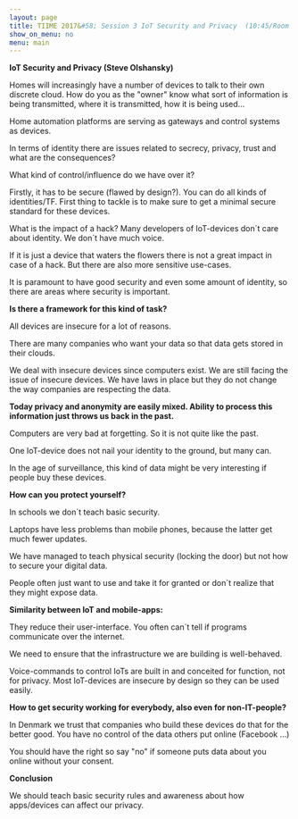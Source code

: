 ```yaml
---
layout: page
title: TIIME 2017&#58; Session 3 IoT Security and Privacy  (10:45/Room A11)
show_on_menu: no
menu: main
---
```


**IoT Security and Privacy (Steve Olshansky)**

Homes will increasingly have a number of devices to talk to their own discrete cloud. How do you as the &quot;owner&quot; know what sort of information is being transmitted, where it is transmitted, how it is being used…

Home automation platforms are serving as gateways and control systems as devices.

In terms of identity there are issues related to secrecy, privacy, trust and what are the consequences?

What kind of control/influence do we have over it?

Firstly, it has to be secure (flawed by design?). You can do all kinds of identities/TF. First thing to tackle is to make sure to get a minimal secure standard for these devices.

What is the impact of a hack? Many developers of IoT-devices don´t care about identity. We don´t have much voice.

If it is just a device that waters the flowers there is not a great impact in case of a hack. But there are also more sensitive use-cases.

It is paramount to have good security and even some amount of identity, so there are areas where security is important.

**Is there a framework for this kind of task?**

All devices are insecure for a lot of reasons.

There are many companies who want your data so that data gets stored in their clouds.

We deal with insecure devices since computers exist. We are still facing the issue of insecure devices. We have laws in place but they do not change the way companies are respecting the data.

**Today privacy and anonymity are easily mixed. Ability to process this information just throws us back in the past.**

Computers are very bad at forgetting. So it is not quite like the past.

One IoT-device does not nail your identity to the ground, but many can.

In the age of surveillance, this kind of data might be very interesting if people buy these devices.

**How can you protect yourself?**

In schools we don´t teach basic security.

Laptops have less problems than mobile phones, because the latter get much fewer updates.

We have managed to teach physical security (locking the door) but not how to secure your digital data.

People often just want to use and take it for granted or don´t realize that they might expose data.

**Similarity between IoT and mobile-apps:**

They reduce their user-interface. You often can´t tell if programs communicate over the internet.

We need to ensure that the infrastructure we are building is well-behaved.

Voice-commands to control IoTs are built in and conceited for function, not for privacy. Most IoT-devices are insecure by design so they can be used easily.

**How to get security working for everybody, also even for non-IT-people?**

In Denmark we trust that companies who build these devices do that for the better good. You have no control of the data others put online (Facebook …)

You should have the right so say &quot;no&quot; if someone puts data about you online without your consent.

**Conclusion**

We should teach basic security rules and awareness about how apps/devices can affect our privacy.
